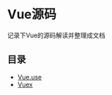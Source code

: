 # Vue源码
记录下Vue的源码解读并整理成文档

## 目录
+ [Vue.use](https://github.com/gdh51/LearnVueCode/tree/master/Vue.use)
+ [Vuex](https://github.com/gdh51/LearnVueCode/tree/master/VueX)